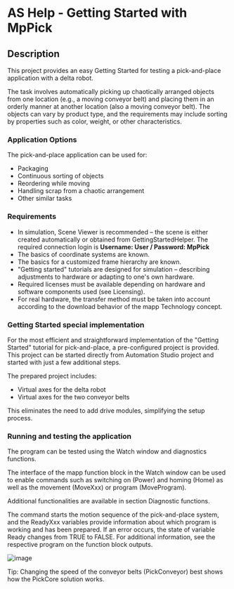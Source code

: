 # AS Help - Getting Started with MpPick

## Description

This project provides an easy Getting Started for testing a pick-and-place application with a delta robot.

The task involves automatically picking up chaotically arranged objects from one location (e.g., a moving conveyor belt) and placing them in an orderly manner at another location (also a moving conveyor belt). The objects can vary by product type, and the requirements may include sorting by properties such as color, weight, or other characteristics.

### Application Options

The pick-and-place application can be used for:

- Packaging
- Continuous sorting of objects
- Reordering while moving
- Handling scrap from a chaotic arrangement
- Other similar tasks

### Requirements

- In simulation, Scene Viewer is recommended – the scene is either created automatically or obtained from GettingStartedHelper. The required connection login is **Username: User / Password: MpPick**
- The basics of coordinate systems are known.
- The basics for a customized frame hierarchy are known.
- "Getting started" tutorials are designed for simulation – describing adjustments to hardware or adapting to one's own hardware.
- Required licenses must be available depending on hardware and software components used (see Licensing).
- For real hardware, the transfer method must be taken into account according to the download behavior of the mapp Technology concept.

### Getting Started special implementation

For the most efficient and straightforward implementation of the "Getting Started" tutorial for pick-and-place, a pre-configured project is provided. This project can be started directly from Automation Studio project and started with just a few additional steps.

The prepared project includes:

- Virtual axes for the delta robot
- Virtual axes for the two conveyor belts

This eliminates the need to add drive modules, simplifying the setup process.

### Running and testing the application

The program can be tested using the Watch window and diagnostics functions.

The interface of the mapp function block in the Watch window can be used to enable commands such as switching on (Power) and homing (Home) as well as the movement (MoveXxx) or program (MoveProgram).

Additional functionalities are available in section Diagnostic functions.

The command starts the motion sequence of the pick-and-place system, and the ReadyXxx variables provide information about which program is working and has been prepared.
If an error occurs, the state of variable Ready changes from TRUE to FALSE.
For additional information, see the respective program on the function block outputs.

![image](https://github.com/user-attachments/assets/18624cdf-c7f3-4b00-b2c4-23d2cc294c08)

Tip: Changing the speed of the conveyor belts (PickConveyor) best shows how the PickCore solution works.
